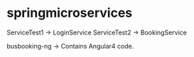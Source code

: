 # springmicroservices


ServiceTest1 -> LoginService
ServiceTest2 -> BookingService 

busbooking-ng -> Contains Angular4 code. 